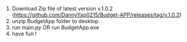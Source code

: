 1) Download Zip file of latest version v.1.0.2 (https://github.com/DannyYap0215/Budget-APP/releases/tag/v.1.0.2) 
2) unzip BudgetApp folder to desktop
3) run main.py OR run BudgetApp.exe
4) have fun !
